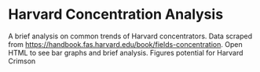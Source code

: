 # Harvard Concentration Analysis
A brief analysis on common trends of Harvard concentrators. Data scraped from https://handbook.fas.harvard.edu/book/fields-concentration. Open HTML to see bar graphs and brief analysis. Figures potential for Harvard Crimson 
